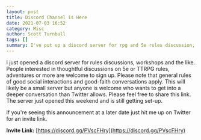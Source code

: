 ```yaml
---
layout: post
title: Discord Channel is Here
date: 2021-07-03 16:52
category: Misc
author: Scott Turnbull
tags: []
summary: I've put up a discord server for rpg and 5e rules discussion, advice for games, and other TTRPG Talk.
---
```


I just opened a discord server for rules discussions, workshops and the like.  People interested in thoughtful 
discussions on 5e or TTRPG rules, adventures or more are welcome to sign up. Please note that general rules of 
good social interactions and good-faith conversations apply. This will likely be a small server but anyone is 
welcome who wants to get into a deeper conversation than Twitter allows. Please feel free to share this link. 
The server just opened this weekend and is still getting set-up.

If you're seeing this announcement at a later date just hit me up on Twitter for an invite link.

**Invite Link:** [https://discord.gg/PVscFHry](https://discord.gg/PVscFHry)

